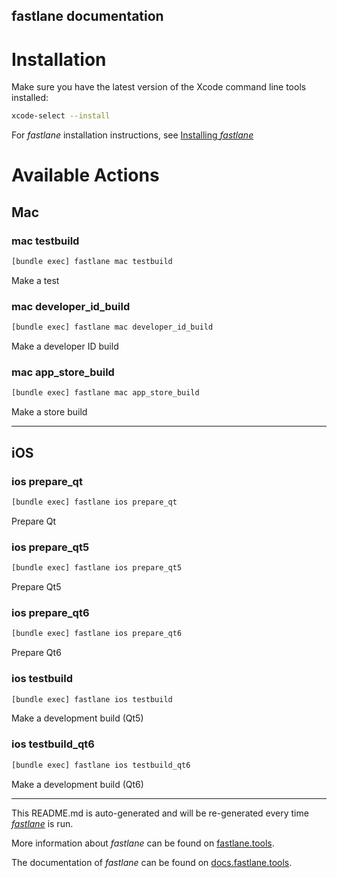 fastlane documentation
----

# Installation

Make sure you have the latest version of the Xcode command line tools installed:

```sh
xcode-select --install
```

For _fastlane_ installation instructions, see [Installing _fastlane_](https://docs.fastlane.tools/#installing-fastlane)

# Available Actions

## Mac

### mac testbuild

```sh
[bundle exec] fastlane mac testbuild
```

Make a test

### mac developer_id_build

```sh
[bundle exec] fastlane mac developer_id_build
```

Make a developer ID build

### mac app_store_build

```sh
[bundle exec] fastlane mac app_store_build
```

Make a store build

----


## iOS

### ios prepare_qt

```sh
[bundle exec] fastlane ios prepare_qt
```

Prepare Qt

### ios prepare_qt5

```sh
[bundle exec] fastlane ios prepare_qt5
```

Prepare Qt5

### ios prepare_qt6

```sh
[bundle exec] fastlane ios prepare_qt6
```

Prepare Qt6

### ios testbuild

```sh
[bundle exec] fastlane ios testbuild
```

Make a development build (Qt5)

### ios testbuild_qt6

```sh
[bundle exec] fastlane ios testbuild_qt6
```

Make a development build (Qt6)

----

This README.md is auto-generated and will be re-generated every time [_fastlane_](https://fastlane.tools) is run.

More information about _fastlane_ can be found on [fastlane.tools](https://fastlane.tools).

The documentation of _fastlane_ can be found on [docs.fastlane.tools](https://docs.fastlane.tools).
